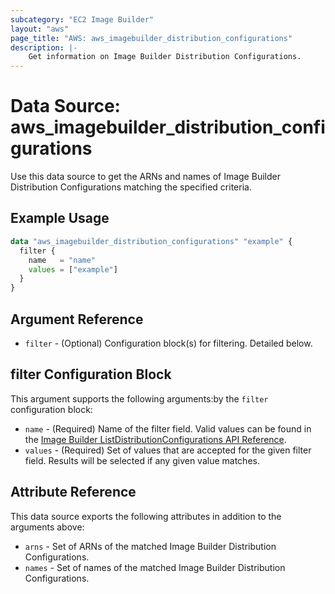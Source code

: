 ```yaml
---
subcategory: "EC2 Image Builder"
layout: "aws"
page_title: "AWS: aws_imagebuilder_distribution_configurations"
description: |-
    Get information on Image Builder Distribution Configurations.
---
```


# Data Source: aws_imagebuilder_distribution_configurations

Use this data source to get the ARNs and names of Image Builder Distribution Configurations matching the specified criteria.

## Example Usage

```terraform
data "aws_imagebuilder_distribution_configurations" "example" {
  filter {
    name   = "name"
    values = ["example"]
  }
}
```

## Argument Reference

* `filter` - (Optional) Configuration block(s) for filtering. Detailed below.

## filter Configuration Block

This argument supports the following arguments:by the `filter` configuration block:

* `name` - (Required) Name of the filter field. Valid values can be found in the [Image Builder ListDistributionConfigurations API Reference](https://docs.aws.amazon.com/imagebuilder/latest/APIReference/API_ListDistributionConfigurations.html).
* `values` - (Required) Set of values that are accepted for the given filter field. Results will be selected if any given value matches.

## Attribute Reference

This data source exports the following attributes in addition to the arguments above:

* `arns` - Set of ARNs of the matched Image Builder Distribution Configurations.
* `names` - Set of names of the matched Image Builder Distribution Configurations.
